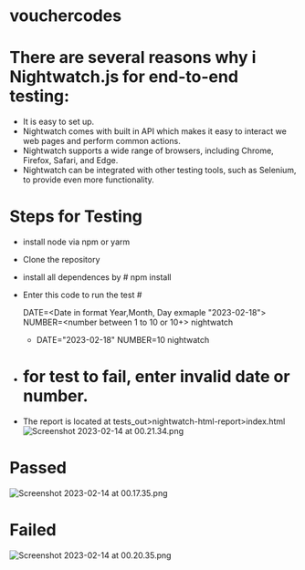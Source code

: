 # vouchercodes

# There are several reasons why i Nightwatch.js for end-to-end testing:
* It is easy to set up.
* Nightwatch comes with built in API which makes it easy to interact we web pages and perform common actions.
* Nightwatch supports a wide range of browsers, including Chrome, Firefox, Safari, and Edge.
* Nightwatch can be integrated with other testing tools, such as Selenium, to provide even more functionality.

# Steps for Testing
* install node via npm or yarm
* Clone the repository
* install all dependences by # npm install
* Enter this code to run the test # <p>DATE=<Date in format Year,Month, Day exmaple "2023-02-18"> NUMBER=<number between 1 to 10 or 10+> nightwatch </p>
  * DATE="2023-02-18" NUMBER=10 nightwatch
* # for test to fail, enter invalid date or number. 

* The report is located at tests_out>nightwatch-html-report>index.html
![Screenshot 2023-02-14 at 00.21.34.png](..%2F..%2F..%2Fvar%2Ffolders%2F9y%2Fsrgtvvl56h98sl49jzhcg0m80000gp%2FT%2FTemporaryItems%2FNSIRD_screencaptureui_pfmYLC%2FScreenshot%202023-02-14%20at%2000.21.34.png)


# Passed
![Screenshot 2023-02-14 at 00.17.35.png](..%2F..%2F..%2Fvar%2Ffolders%2F9y%2Fsrgtvvl56h98sl49jzhcg0m80000gp%2FT%2FTemporaryItems%2FNSIRD_screencaptureui_hAmkTW%2FScreenshot%202023-02-14%20at%2000.17.35.png)

# Failed
![Screenshot 2023-02-14 at 00.20.35.png](..%2F..%2F..%2Fvar%2Ffolders%2F9y%2Fsrgtvvl56h98sl49jzhcg0m80000gp%2FT%2FTemporaryItems%2FNSIRD_screencaptureui_dMoi4u%2FScreenshot%202023-02-14%20at%2000.20.35.png)
